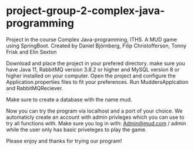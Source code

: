 # project-group-2-complex-java-programming
Project in the course Complex Java-programming, ITHS. A MUD game using SpringBoot.
Created by Daniel Björnberg, Filip Christofferson, Tonny Frisk and Elin Sexton

Download and place the project in your prefered directory.
make sure you have Java 11, RabbitMQ version 3.8.2 or higher and MySQL version 8 or higher installed on your computer.
Open the project and configure the Application.properties files to fit your preferences.
Run MuddersApplcation and RabbitMQReciever.

Make sure to create a database with the name mud.

Now you can try the program via localhost and a port of your choice.
We automaticly create an account with admin privleges which you can use to try all functions with.
Make sure you log in with: Admin@mud.com / admin
while the user only has basic priveleges to play the game.

Please enjoy and thanks for trying our program!
